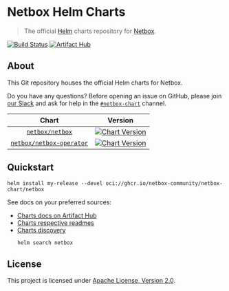 # Netbox Helm Charts

> The official [Helm](https://helm.sh) charts repository for [Netbox](https://netbox.dev).

[![Build Status](https://github.com/netbox-community/netbox-chart/actions/workflows/ci.yml/badge.svg)](https://github.com/netbox-community/netbox-chart/actions/workflows/ci.yml)
[![Artifact Hub](https://img.shields.io/endpoint?url=https://artifacthub.io/badge/repository/netbox)](https://artifacthub.io/packages/search?repo=netbox)

## About

This Git repository houses the official Helm charts for Netbox.

Do you have any questions?
Before opening an issue on GitHub, please join [our Slack](https://join.slack.com/t/netdev-community/shared_invite/zt-mtts8g0n-Sm6Wutn62q_M4OdsaIycrQ)
and ask for help in the [`#netbox-chart`](https://netdev-community.slack.com/archives/C01Q6B100R2) channel.

|                        Chart                        |                                                                                                                    Version                                                                                                                     |
| :-------------------------------------------------: | :--------------------------------------------------------------------------------------------------------------------------------------------------------------------------------------------------------------------------------------------: |
|          [`netbox/netbox`](charts/netbox/)          |          [![Chart Version](https://img.shields.io/badge/dynamic/json?label=netbox&query=version&url=https%3A%2F%2Fartifacthub.io%2Fapi%2Fv1%2Fpackages%2Fhelm%2Fnetbox%2Fnetbox)](https://artifacthub.io/packages/helm/netbox/netbox)          |
| [`netbox/netbox-operator`](charts/netbox-operator/) | [![Chart Version](https://img.shields.io/badge/dynamic/json?label=netbox&query=version&url=https%3A%2F%2Fartifacthub.io%2Fapi%2Fv1%2Fpackages%2Fhelm%2Fnetbox%2Fnetbox-operator)](https://artifacthub.io/packages/helm/netbox/netbox-operator) |

## Quickstart

```shell
helm install my-release --devel oci://ghcr.io/netbox-community/netbox-chart/netbox
```

See docs on your preferred sources:

- [Charts docs on Artifact Hub](https://artifacthub.io/packages/search?org=netbox)
- [Charts respective readmes](charts)
- [Charts discovery](https://helm.sh/docs/helm/helm_search/)
  ```sh
  helm search netbox
  ```

## License

This project is licensed under [Apache License, Version 2.0](LICENSE).
